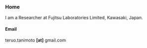 ### Home
<!--
I am a PhD. student at Kyushu University, Japan.
-->
I am a Researcher at Fujitsu Laboratories Limited, Kawasaki, Japan.

#### Email
teruo.tanimoto __[at]__ gmail.com
